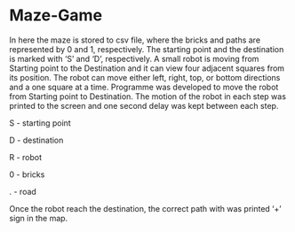 # Maze-Game
In here the maze is stored to csv file, where the bricks and paths are represented by 0 and 1, respectively. The starting point and the destination is marked with ‘S’ and ‘D’, respectively. A small robot is moving from Starting point to the Destination and it can view four adjacent squares from its position. The robot can move either left, right, top, or bottom directions and a one square at a time. Programme was developed to move the robot from Starting point to Destination. The motion of the robot in each step was printed to the screen and one second delay was kept between each step.

S - starting point

D - destination

R - robot

0 - bricks

. - road

Once the robot reach the destination, the correct path with was printed ‘+’ sign in the map.

